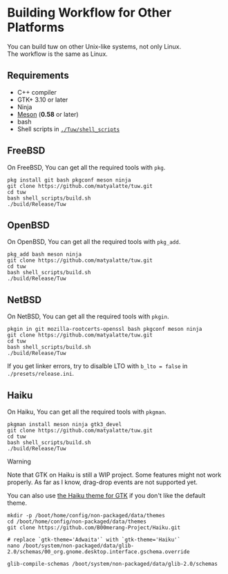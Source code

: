 # Building Workflow for Other Platforms

You can build tuw on other Unix-like systems, not only Linux.  
The workflow is the same as Linux.  

## Requirements

-   C++ compiler
-   GTK+ 3.10 or later
-   Ninja
-   [Meson](https://github.com/mesonbuild/meson) (**0.58** or later)
-   bash
-   Shell scripts in [`./Tuw/shell_scripts`](../shell_scripts)

## FreeBSD

On FreeBSD, You can get all the required tools with `pkg`.

```shell
pkg install git bash pkgconf meson ninja
git clone https://github.com/matyalatte/tuw.git
cd tuw
bash shell_scripts/build.sh
./build/Release/Tuw
```

## OpenBSD

On OpenBSD, You can get all the required tools with `pkg_add`.

```shell
pkg_add bash meson ninja
git clone https://github.com/matyalatte/tuw.git
cd tuw
bash shell_scripts/build.sh
./build/Release/Tuw
```

## NetBSD

On NetBSD, You can get all the required tools with `pkgin`.

```shell
pkgin in git mozilla-rootcerts-openssl bash pkgconf meson ninja
git clone https://github.com/matyalatte/tuw.git
cd tuw
bash shell_scripts/build.sh
./build/Release/Tuw
```

If you get linker errors, try to disalble LTO with `b_lto = false` in `./presets/release.ini`.

## Haiku

On Haiku, You can get all the required tools with `pkgman`.

```shell
pkgman install meson ninja gtk3_devel
git clone https://github.com/matyalatte/tuw.git
cd tuw
bash shell_scripts/build.sh
./build/Release/Tuw
```

> [!WARNING]  
> Note that GTK on Haiku is still a WIP project.
> Some features might not work properly.
> As far as I know, drag-drop events are not supported yet.

You can also use [the Haiku theme for GTK](https://github.com/B00merang-Project/Haiku) if you don't like the default theme.  

```
mkdir -p /boot/home/config/non-packaged/data/themes
cd /boot/home/config/non-packaged/data/themes
git clone https://github.com/B00merang-Project/Haiku.git

# replace `gtk-theme='Adwaita'` with `gtk-theme='Haiku'`
nano /boot/system/non-packaged/data/glib-2.0/schemas/00_org.gnome.desktop.interface.gschema.override

glib-compile-schemas /boot/system/non-packaged/data/glib-2.0/schemas
```
